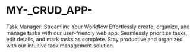 # MY-_CRUD_APP-
 Task Manager: Streamline Your Workflow  Effortlessly create, organize, and manage tasks with our user-friendly web app. Seamlessly prioritize tasks, edit details, and mark tasks as complete. Stay productive and organized with our intuitive task management solution.
